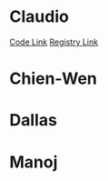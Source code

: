 # Claudio
[Code Link](/https://nbviewer.jupyter.org/github/cvignola95/cvignola95.github.io/blob/main/System_Dynamics_Claudio.ipynb)
[Registry Link](/System_Dynamics_Claudio.ipynb)

# Chien-Wen


# Dallas


# Manoj




